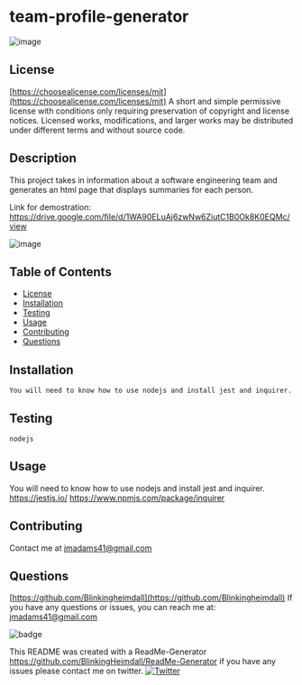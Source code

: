 
# team-profile-generator


![image](https://img.shields.io/badge/license-MIT-brightgreen)


## License
[https://choosealicense.com/licenses/mit](https://choosealicense.com/licenses/mit)
A short and simple permissive license with conditions only requiring preservation of copyright and license notices. Licensed works, modifications, and larger works may be distributed under different terms and without source code.


## Description
This project takes in information about a software engineering team and generates an html page that displays summaries for each person.

Link for demostration:
https://drive.google.com/file/d/1WA90ELuAj6zwNw6ZiutC1B0Ok8K0EQMc/view

![image](https://user-images.githubusercontent.com/87791295/160523393-d42af602-1692-4d49-a650-12791c19d48d.png)




## Table of Contents
- [License](#license)
- [Installation](#installation)
- [Testing](#testing)
- [Usage](#usage)
- [Contributing](#contributing)
- [Questions](#questions)

## Installation
~~~
You will need to know how to use nodejs and install jest and inquirer.
~~~

## Testing
~~~
nodejs
~~~

## Usage
You will need to know how to use nodejs and install jest and inquirer. https://jestjs.io/    https://www.npmjs.com/package/inquirer

## Contributing
Contact me at jmadams41@gmail.com

## Questions
[https://github.com/Blinkingheimdall](https://github.com/Blinkingheimdall)
If you have any questions or issues, you can reach me at: jmadams41@gmail.com

![badge](https://img.shields.io/github/contributors/Blinkingheimdall/team-profile-generator)



This README was created with a ReadMe-Generator https://github.com/BlinkingHeimdall/ReadMe-Generator if you have any issues please contact me on twitter.
[![Twitter](https://img.shields.io/twitter/url/https/twitter.com/cloudposse.svg?style=social&label=Follow%20%40northstarla41)](https://twitter.com/Northstarla41)
